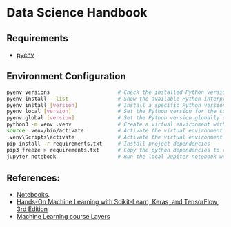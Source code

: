# Data Science Handbook

## Requirements

- [pyenv](https://pypi.org/project/pyenv/)

## Environment Configuration

```sh
pyenv versions                      # Check the installed Python versions
pyenv install --list                # Show the available Python interpreters
pyenv install [version]             # Install a specific Python version
pyenv local [version]               # Set the Python version for the current local directory
pyenv global [version]              # Set the Python version globally on the machine
python3 -m venv .venv               # Create a virtual environment with the current Python version
source .venv/bin/activate           # Activate the virtual environment (Linux/macOS)
.venv\Scripts\activate              # Activate the virtual environment for Windows:
pip install -r requirements.txt     # Install project dependencies
pip3 freeze > requirements.txt      # Copy the python dependencies to requirements.txt
jupyter notebook                    # Run the local Jupiter notebook web server (http://localhost:8888/lab/)
```

## References:

- [Notebooks](https://colab.research.google.com/github/ageron/handson-ml3/blob/main/).
- [Hands-On Machine Learning with Scikit-Learn, Keras, and TensorFlow, 3rd Edition](https://learning.oreilly.com/library/view/hands-on-machine-learning/9781098125967/ch02.html)
- [Machine Learning course Layers](https://online.fliphtml5.com/grdgl/hfrm/#p=36)